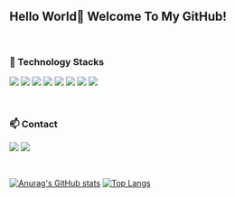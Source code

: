 ## Hello World👋 Welcome To My GitHub!

<!--
**Skyllerrr/Skyllerrr** is a ✨ _special_ ✨ repository because its `README.md` (this file) appears on your GitHub profile.

Here are some ideas to get you started:

- 🔭 I’m currently working on ...
- 🌱 I’m currently learning ...
- 👯 I’m looking to collaborate on ...
- 🤔 I’m looking for help with ...
- 💬 Ask me about ...
- 📫 How to reach me: ...
- 😄 Pronouns: ...
- ⚡ Fun fact: ...
-->

<br>

### 🔨 Technology Stacks

<img src="https://img.shields.io/badge/HTML5-E34F26?style=flat-square&logo=HTML5&logoColor=white"/> <img src="https://img.shields.io/badge/CSS-1572B6?style=flat-square&logo=CSS3&logoColor=white"/> <img src="https://img.shields.io/badge/JavaScript-F7DF1E?style=flat-square&logo=JavaScript&logoColor=white"/> <img src="https://img.shields.io/badge/TypeScript-3178C6?style=flat-square&logo=TypeScript&logoColor=white"/> <img src="https://img.shields.io/badge/React-61DAFB?style=flat-square&logo=React&logoColor=white"/> <img src="https://img.shields.io/badge/Sass-CC6699?style=flat-square&logo=SASS&logoColor=white"/> <img src="https://img.shields.io/badge/Tailwind-06B6D4?style=flat-square&logo=TailWind CSS&logoColor=white"/> <img src="https://img.shields.io/badge/Bootstrap-7952B3?style=flat-square&logo=BootStrap&logoColor=white"/>

<br>

### 📫 Contact

<a href="https://velog.io/@skyllerrr"><img src="https://img.shields.io/badge/Velog-3DDC84?style=flat-square&logo=Blogger&logoColor=white"/></a> <a href="https://www.notion.so/078923bdfc674557a3d1e13d61a71ef4"><img src="https://img.shields.io/badge/Notion-000000?style=flat&logo=Notion&logoColor=white"/></a>

<br>

[![Anurag's GitHub stats](https://github-readme-stats.vercel.app/api?username=Skyllerrr)](https://github.com/Skyllerrr/github-readme-stats)
[![Top Langs](https://github-readme-stats.vercel.app/api/top-langs/?username=Skyllerrr)](https://github.com/Skyllerrr/github-readme-stats)

